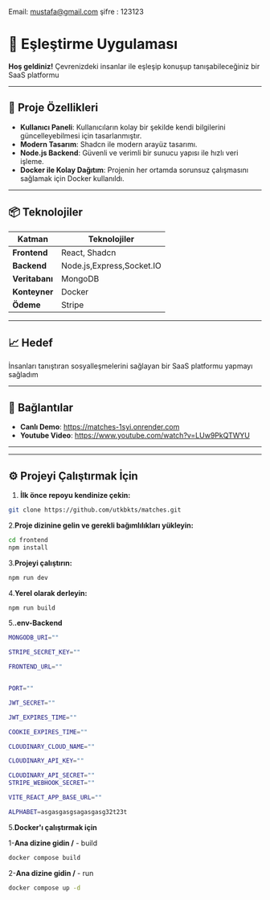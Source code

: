 Email: mustafa@gmail.com
şifre : 123123

# 🎉 Eşleştirme Uygulaması

**Hoş geldiniz!** Çevrenizdeki insanlar ile eşleşip konuşup tanışabileceğiniz bir SaaS platformu

---

## 🚀 Proje Özellikleri

- **Kullanıcı Paneli**: Kullanıcıların kolay bir şekilde kendi bilgilerini güncelleyebilmesi için tasarlanmıştır.
- **Modern Tasarım**: Shadcn ile modern arayüz tasarımı.
- **Node.js Backend**: Güvenli ve verimli bir sunucu yapısı ile hızlı veri işleme.
- **Docker ile Kolay Dağıtım**: Projenin her ortamda sorunsuz çalışmasını sağlamak için Docker kullanıldı.

---

## 📦 Teknolojiler

| Katman      | Teknolojiler                  |
|-------------|-------------------------------|
| **Frontend**  | React, Shadcn               | 
| **Backend**   | Node.js,Express,Socket.IO   |
| **Veritabanı**| MongoDB                     |
| **Konteyner** | Docker                      |
| **Ödeme**     | Stripe                      |

---

## 📈 Hedef

İnsanları tanıştıran sosyalleşmelerini sağlayan bir SaaS platformu yapmayı sağladım

---

## 🔗 Bağlantılar

- **Canlı Demo**: https://matches-1syi.onrender.com
- **Youtube Video**: https://www.youtube.com/watch?v=LUw9PkQTWYU

---

---

## ⚙️ Projeyi Çalıştırmak İçin
1. **İlk önce repoyu kendinize çekin:**
```bash
git clone https://github.com/utkbkts/matches.git
```
2.**Proje dizinine gelin ve gerekli bağımlılıkları yükleyin:**
 ```bash
cd frontend
npm install
```
3.**Projeyi çalıştırın:**
 ```bash
npm run dev
```
4.**Yerel olarak derleyin:**
```bash
npm run build
```
5.**.env-Backend**
```bash
MONGODB_URI=""

STRIPE_SECRET_KEY=""

FRONTEND_URL=""


PORT=""

JWT_SECRET=""

JWT_EXPIRES_TIME=""

COOKIE_EXPIRES_TIME=""

CLOUDINARY_CLOUD_NAME=""

CLOUDINARY_API_KEY=""

CLOUDINARY_API_SECRET=""
STRIPE_WEBHOOK_SECRET=""

VITE_REACT_APP_BASE_URL=""

ALPHABET=asgasgasgsagasgasg32t23t
```
5.**Docker'ı çalıştırmak için**

1-**Ana dizine gidin /** - build
```bash
docker compose build
```
2-**Ana dizine gidin /** - run
```bash
docker compose up -d
```

